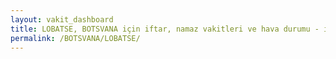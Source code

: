 ```yaml
---
layout: vakit_dashboard
title: LOBATSE, BOTSVANA için iftar, namaz vakitleri ve hava durumu - ilçe/eyalet seç
permalink: /BOTSVANA/LOBATSE/
---
```


<script type="text/javascript">
  var GLOBAL_COUNTRY = 'BOTSVANA';
  var GLOBAL_CITY = 'LOBATSE';
  var GLOBAL_STATE = '';
  var lat = 72;
  var lon = 21;
</script>
